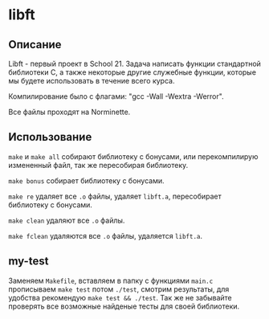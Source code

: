 # libft

## Описание

Libft - первый проект в School 21. Задача написать функции стандартной библиотеки C, а также некоторые другие служебные функции, которые мы будете использовать в течение всего курса.

Компилирование было с флагами: "gcc -Wall -Wextra -Werror".

Все файлы проходят на Norminette.

## Использование

``make`` и ``make all`` собирают библиотеку с бонусами, или перекомпилирую измененный файл, так же пересобирая библиотеку.

``make bonus`` собирает библиотеку с бонусами.

``make re`` удаляет все ``.o`` файлы, удаляет ``libft.a``, пересобирает библиотеку с бонусами.

``make clean`` удаляют все ``.o`` файлы.

``make fclean`` удаляются все ``.o`` файлы, удаляется ``libft.a``.

## my-test

Заменяем ``Makefile``, вставляем в папку с функциями ``main.c`` прописываем ``make test`` потом ``./test``, смотрим результаты, для удобства рекомендую ``make test && ./test``. Так же не забывайте проверять все возможные найденые тесты для своей библиотеки.
